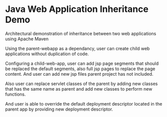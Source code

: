 # Java Web Application Inheritance Demo
Architectural demonstration of inheritance between two web applications using Apache Maven

Using the parent-webapp as a dependancy, user can create child web applications without duplication of code.

Configuring a child-web-app, user can add jsp page segments that should be replaced the default segments, also full jsp pages to replace the page content. And user can add new jsp files parent project has not included.

Also user can replace servlet classes of the parent by adding new classes that has the same name as parent and add new classes to perform new functions.

And user is able to override the default deployment descriptor located in the parent app by providing new deployment descriptor.
